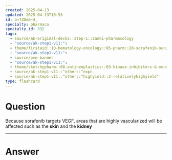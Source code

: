 ```yaml
---
created: 2025-04-13
updated: 2025-04-13T10:53
id: o>TZDe&~4_
specialty: pharmaco
specialty_id: 332
tags:
  - source/ak-original-decks::step-1::zanki-pharmacology
  - "source/ak-step1-v11:": 
  - theme/firstaid::10-hematology-oncology::05-pharm::20-sorafenib-sunitinib
  - "source/ak-step1-v11:": 
  - source/ome-banner
  - "source/ak-step1-v11:": 
  - theme/sketchypharm::08-antineoplastics::03-kinase-inhibitors-&-monoclonal-antibodies::01-imatinib,-erlotinib,-sorafenib,-sunitinib,-vemurafenib::zanki-extra
  - source/ak-step1-v11::^other::^expn
  - source/ak-step1-v11::^other::^highyield::2-relativelyhighyield"
type: flashcard
---
```


# Question
Because sorafenib targets VEGF, areas that are highly vascularized will be affected such as the **skin** and the **kidney**

---

# Answer
